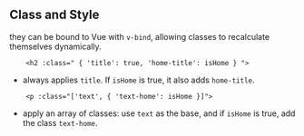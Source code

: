 ## Class and Style
they can be bound to Vue with `v-bind`, allowing classes to recalculate themselves dynamically.
```
    <h2 :class=" { 'title': true, 'home-title': isHome } ">
```
- always applies `title`. If `isHome` is true, it also adds `home-title`.
```
    <p :class="['text', { 'text-home': isHome }]">
```
- apply an array of classes: use `text` as the base, and if `isHome` is true, add the class `text-home`.  
